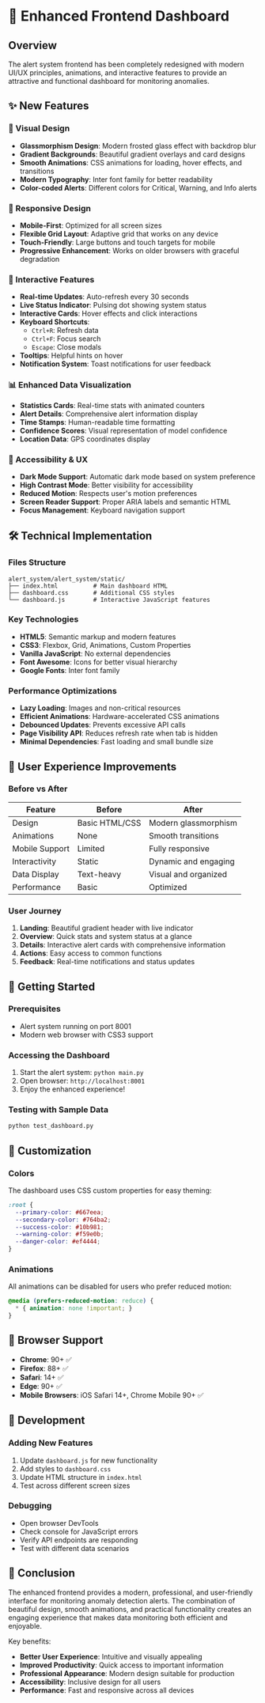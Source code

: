 # 🎨 Enhanced Frontend Dashboard

## Overview

The alert system frontend has been completely redesigned with modern UI/UX principles, animations, and interactive features to provide an attractive and functional dashboard for monitoring anomalies.

## ✨ New Features

### 🎨 Visual Design
- **Glassmorphism Design**: Modern frosted glass effect with backdrop blur
- **Gradient Backgrounds**: Beautiful gradient overlays and card designs
- **Smooth Animations**: CSS animations for loading, hover effects, and transitions
- **Modern Typography**: Inter font family for better readability
- **Color-coded Alerts**: Different colors for Critical, Warning, and Info alerts

### 📱 Responsive Design
- **Mobile-First**: Optimized for all screen sizes
- **Flexible Grid Layout**: Adaptive grid that works on any device
- **Touch-Friendly**: Large buttons and touch targets for mobile
- **Progressive Enhancement**: Works on older browsers with graceful degradation

### 🚀 Interactive Features
- **Real-time Updates**: Auto-refresh every 30 seconds
- **Live Status Indicator**: Pulsing dot showing system status
- **Interactive Cards**: Hover effects and click interactions
- **Keyboard Shortcuts**: 
  - `Ctrl+R`: Refresh data
  - `Ctrl+F`: Focus search
  - `Escape`: Close modals
- **Tooltips**: Helpful hints on hover
- **Notification System**: Toast notifications for user feedback

### 📊 Enhanced Data Visualization
- **Statistics Cards**: Real-time stats with animated counters
- **Alert Details**: Comprehensive alert information display
- **Time Stamps**: Human-readable time formatting
- **Confidence Scores**: Visual representation of model confidence
- **Location Data**: GPS coordinates display

### 🌙 Accessibility & UX
- **Dark Mode Support**: Automatic dark mode based on system preference
- **High Contrast Mode**: Better visibility for accessibility
- **Reduced Motion**: Respects user's motion preferences
- **Screen Reader Support**: Proper ARIA labels and semantic HTML
- **Focus Management**: Keyboard navigation support

## 🛠️ Technical Implementation

### Files Structure
```
alert_system/alert_system/static/
├── index.html          # Main dashboard HTML
├── dashboard.css       # Additional CSS styles
└── dashboard.js        # Interactive JavaScript features
```

### Key Technologies
- **HTML5**: Semantic markup and modern features
- **CSS3**: Flexbox, Grid, Animations, Custom Properties
- **Vanilla JavaScript**: No external dependencies
- **Font Awesome**: Icons for better visual hierarchy
- **Google Fonts**: Inter font family

### Performance Optimizations
- **Lazy Loading**: Images and non-critical resources
- **Efficient Animations**: Hardware-accelerated CSS animations
- **Debounced Updates**: Prevents excessive API calls
- **Page Visibility API**: Reduces refresh rate when tab is hidden
- **Minimal Dependencies**: Fast loading and small bundle size

## 🎯 User Experience Improvements

### Before vs After
| Feature | Before | After |
|---------|--------|-------|
| Design | Basic HTML/CSS | Modern glassmorphism |
| Animations | None | Smooth transitions |
| Mobile Support | Limited | Fully responsive |
| Interactivity | Static | Dynamic and engaging |
| Data Display | Text-heavy | Visual and organized |
| Performance | Basic | Optimized |

### User Journey
1. **Landing**: Beautiful gradient header with live indicator
2. **Overview**: Quick stats and system status at a glance
3. **Details**: Interactive alert cards with comprehensive information
4. **Actions**: Easy access to common functions
5. **Feedback**: Real-time notifications and status updates

## 🚀 Getting Started

### Prerequisites
- Alert system running on port 8001
- Modern web browser with CSS3 support

### Accessing the Dashboard
1. Start the alert system: `python main.py`
2. Open browser: `http://localhost:8001`
3. Enjoy the enhanced experience!

### Testing with Sample Data
```bash
python test_dashboard.py
```

## 🎨 Customization

### Colors
The dashboard uses CSS custom properties for easy theming:
```css
:root {
  --primary-color: #667eea;
  --secondary-color: #764ba2;
  --success-color: #10b981;
  --warning-color: #f59e0b;
  --danger-color: #ef4444;
}
```

### Animations
All animations can be disabled for users who prefer reduced motion:
```css
@media (prefers-reduced-motion: reduce) {
  * { animation: none !important; }
}
```

## 📱 Browser Support

- **Chrome**: 90+ ✅
- **Firefox**: 88+ ✅
- **Safari**: 14+ ✅
- **Edge**: 90+ ✅
- **Mobile Browsers**: iOS Safari 14+, Chrome Mobile 90+ ✅

## 🔧 Development

### Adding New Features
1. Update `dashboard.js` for new functionality
2. Add styles to `dashboard.css`
3. Update HTML structure in `index.html`
4. Test across different screen sizes

### Debugging
- Open browser DevTools
- Check console for JavaScript errors
- Verify API endpoints are responding
- Test with different data scenarios

## 🎉 Conclusion

The enhanced frontend provides a modern, professional, and user-friendly interface for monitoring anomaly detection alerts. The combination of beautiful design, smooth animations, and practical functionality creates an engaging experience that makes data monitoring both efficient and enjoyable.

Key benefits:
- **Better User Experience**: Intuitive and visually appealing
- **Improved Productivity**: Quick access to important information
- **Professional Appearance**: Modern design suitable for production
- **Accessibility**: Inclusive design for all users
- **Performance**: Fast and responsive across all devices
